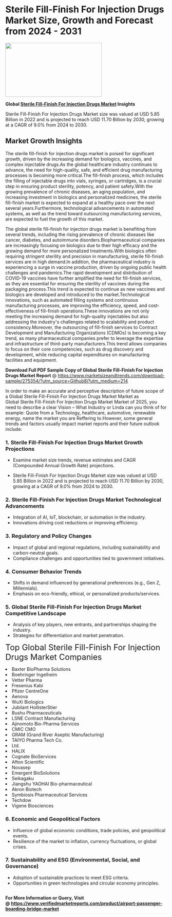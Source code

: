 <H1>Sterile Fill-Finish For Injection Drugs Market Size, Growth and Forecast from 2024 - 2031</H1><img class="aligncenter size-medium wp-image-584254" src="https://thirdeyenews.in/wp-content/uploads/2024/09/Global-Market-Research-300x168.jpeg" alt="" width="300" height="168" /><p><strong>Global&nbsp;<a href="https://www.marketsizeandtrends.com/download-sample/275354/?utm_source=Github8j?utm_medium=214">Sterile Fill-Finish For Injection Drugs Market</a> Insights</strong></p><p>Sterile Fill-Finish For Injection Drugs Market size was valued at USD 5.85 Billion in 2022 and is projected to reach USD 11.70 Billion by 2030, growing at a CAGR of 9.0% from 2024 to 2030.</p><p><h2>Market Growth Insights</h2> <p>The sterile fill-finish for injection drugs market is poised for significant growth, driven by the increasing demand for biologics, vaccines, and complex injectable drugs.As the global healthcare industry continues to advance, the need for high-quality, safe, and efficient drug manufacturing processes is becoming more critical.The fill-finish process, which includes the filling of injectable drugs into vials, syringes, or cartridges, is a crucial step in ensuring product sterility, potency, and patient safety.With the growing prevalence of chronic diseases, an aging population, and increasing investment in biologics and personalized medicines, the sterile fill-finish market is expected to expand at a healthy pace over the next several years.Furthermore, technological advancements in automated systems, as well as the trend toward outsourcing manufacturing services, are expected to fuel the growth of this market. </p> <p>The global sterile fill-finish for injection drugs market is benefiting from several trends, including the rising prevalence of chronic diseases like cancer, diabetes, and autoimmune disorders.Biopharmaceutical companies are increasingly focusing on biologics due to their high efficacy and the growing demand for more personalized treatments.With biologics often requiring stringent sterility and precision in manufacturing, sterile fill-finish services are in high demand.In addition, the pharmaceutical industry is experiencing a surge in vaccine production, driven by ongoing public health challenges and pandemics.The rapid development and distribution of COVID-19 vaccines have further amplified the need for fill-finish services, as they are essential for ensuring the sterility of vaccines during the packaging process.This trend is expected to continue as new vaccines and biologics are developed and introduced to the market.Technological innovations, such as automated filling systems and continuous manufacturing processes, are improving the efficiency, speed, and cost-effectiveness of fill-finish operations.These innovations are not only meeting the increasing demand for high-quality injectables but also addressing the industry's challenges related to scalability and product consistency.Moreover, the outsourcing of fill-finish services to Contract Development and Manufacturing Organizations (CDMOs) is becoming a key trend, as many pharmaceutical companies prefer to leverage the expertise and infrastructure of third-party manufacturers.This trend allows companies to focus on their core competencies, such as drug discovery and development, while reducing capital expenditures on manufacturing facilities and equipment.</p><p><span class=""><strong>Download Full PDF Sample Copy of Global Sterile Fill-Finish For Injection Drugs Market Report</strong> @ <a href="https://www.marketsizeandtrends.com/download-sample/275354/?utm_source=Github8j?utm_medium=214" target="_blank">https://www.marketsizeandtrends.com/download-sample/275354/?utm_source=Github8j?utm_medium=214</a></span></p><p>In order to make an accurate and perceptive description of future scope of a Global&nbsp;Sterile Fill-Finish For Injection Drugs Market Market as Global&nbsp;Sterile Fill-Finish For Injection Drugs Market Market of 2025, you need to describe a clear Vision &ndash; What Industry or Linda can you think of for example: Quote from a Technology, healthcare, automotive, renewable energy, name the market you are Reffering to.However, some general trends and factors usually impact market reports and their future outlook include:</p><h3>1.&nbsp;<strong>Sterile Fill-Finish For Injection Drugs Market Growth Projections</strong></h3><ul><li>Examine market size trends, revenue estimates and CAGR (Compounded Annual Growth Rate) projections.</li><li><p>Sterile Fill-Finish For Injection Drugs Market size was valued at USD 5.85 Billion in 2022 and is projected to reach USD 11.70 Billion by 2030, growing at a CAGR of 9.0% from 2024 to 2030.</p></li></ul><h3>2.&nbsp;<strong>Sterile Fill-Finish For Injection Drugs Market Technological Advancements</strong></h3><ul><li>Integration of AI, IoT, blockchain, or automation in the industry.</li><li>Innovations driving cost reductions or improving efficiency.</li></ul><h3>3.&nbsp;<strong>Regulatory and Policy Changes</strong></h3><ul><li>Impact of global and regional regulations, including sustainability and carbon-neutral goals.</li><li>Compliance challenges and opportunities tied to government initiatives.</li></ul><h3>4.&nbsp;<strong>Consumer Behavior Trends</strong></h3><ul><li>Shifts in demand influenced by generational preferences (e.g., Gen Z, Millennials).</li><li>Emphasis on eco-friendly, ethical, or personalized products/services.</li></ul><h3>5.&nbsp;<strong>Global Sterile Fill-Finish For Injection Drugs Market Competitive Landscape</strong></h3><ul><li>Analysis of key players, new entrants, and partnerships shaping the industry.</li><li>Strategies for differentiation and market penetration.</li></ul><p data-pm-slice="1 1 []"><span style="color: inherit; font-family: inherit; font-size: 25px;">Top Global Sterile Fill-Finish For Injection Drugs Market Companies</span></p><div class="" data-test-id=""><p><li>Baxter BioPharma Solutions</li><li> Boehringer Ingelheim</li><li> Vetter Pharma</li><li> Fresenius Kabi</li><li> Pfizer CentreOne</li><li> Aenova</li><li> WuXi Biologics</li><li> Jubilant HollisterStier</li><li> Bushu Pharmaceuticals</li><li> LSNE Contract Manufacturing</li><li> Ajinomoto Bio-Pharma Services</li><li> CMIC CMO</li><li> GRAM (Grand River Aseptic Manufacturing)</li><li> TAIYO Pharma Tech Co.</li><li>Ltd.</li><li> HALIX</li><li> Cognate BioServices</li><li> Afton Scientific</li><li> Novasep</li><li> Emergent BioSolutions</li><li> Seikagaku</li><li> Jiangshu YAOHAI Bio-pharmaceutical</li><li> Akron Biotech</li><li> Symbiosis Pharmaceutical Services</li><li> Techdow</li><li> Vigene Biosciences</li></p></div><h3>6.&nbsp;<strong>Economic and Geopolitical Factors</strong></h3><ul><li>Influence of global economic conditions, trade policies, and geopolitical events.</li><li>Resilience of the market to inflation, currency fluctuations, or global crises.</li></ul><h3>7.&nbsp;<strong>Sustainability and ESG (Environmental, Social, and Governance)</strong></h3><ul><li>Adoption of sustainable practices to meet ESG criteria.</li><li>Opportunities in green technologies and circular economy principles.</li></ul><h2><strong style="font-size: 14px;">For More Information or Query, Visit @&nbsp;</strong><a style="background-color: #ffffff; font-size: 14px;" href="https://www.marketsizeandtrends.com/report/sterile-fill-finish-for-injection-drugs-market/" target="_blank">https://www.verifiedmarketreports.com/product/airport-passenger-boarding-bridge-market</a></h2>